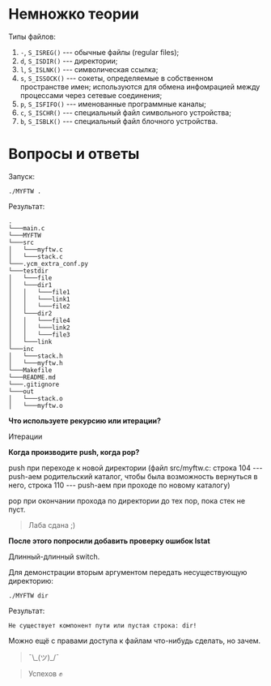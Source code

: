 # Немножко теории

Типы файлов:

1. `-`, `S_ISREG()` --- обычные файлы (regular files);
2. `d`, `S_ISDIR()` --- директории;
3. `l`, `S_ISLNK()` --- символическая ссылка;
4. `s`, `S_ISSOCK()` --- сокеты, определяемые в собственном пространстве имен;
   используются для обмена инфомрацией между процессами через сетевые
соединения;
5. `p`, `S_ISFIFO()` --- именованные программные каналы;
6. `с`, `S_ISCHR()` --- специальный файл символьного устройства;
7. `b`, `S_ISBLK()` --- специальный файл блочного устройства.


# Вопросы и ответы

Запуск:

`./MYFTW .`

Результат:

```
.
└───main.c
└───MYFTW
└───src
│   └───myftw.c
│   └───stack.c
└───.ycm_extra_conf.py
└───testdir
│   └───file
│   └───dir1
│   │   └───file1
│   │   └───link1
│   │   └───file2
│   └───dir2
│   │   └───file4
│   │   └───link2
│   │   └───file3
│   └───link
└───inc
│   └───stack.h
│   └───myftw.h
└───Makefile
└───README.md
└───.gitignore
└───out
│   └───stack.o
│   └───myftw.o
```

**Что используете рекурсию или итерации?**

Итерации

**Когда производите push, когда pop?**

push при переходе к новой директории (файл src/myftw.c: строка 104 --- push-аем
родительский каталог, чтобы была возможность вернуться в него, строка 110 ---
push-аем при проходе по новому каталогу)

pop при окончании прохода по директории до тех пор, пока стек не пуст.

> Лаба сдана ;)

**После этого попросили добавить проверку ошибок lstat**

Длинный-длинный switch.

Для демонстрации вторым аргументом передать несуществующую директорию:

`./MYFTW dir`

Результат:

`Не существует компонент пути или пустая строка: dir!`

Можно ещё с правами доступа к файлам что-нибудь сделать, но зачем.

> ¯\\\_(ツ)\_/¯

> Успехов ✊
